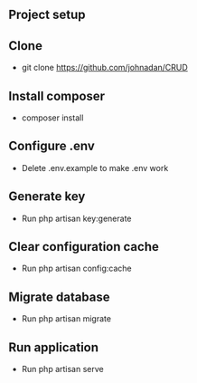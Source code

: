 ## Project setup

## Clone
- git clone https://github.com/johnadan/CRUD
## Install composer
- composer install
## Configure .env
- Delete .env.example to make .env work  
## Generate key
- Run php artisan key:generate
## Clear configuration cache
- Run php artisan config:cache
## Migrate database
- Run php artisan migrate
## Run application
- Run php artisan serve

